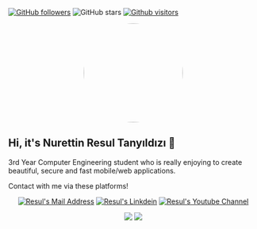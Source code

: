 [![GitHub followers](https://img.shields.io/github/followers/rtanyildizi?style=social)](https://github.com/rtanyildizi?tab=followers)
![GitHub stars](https://img.shields.io/github/stars/rtanyildizi?style=social)
[![Github visitors](https://visitor-badge.glitch.me/badge?page_id=rtanyildizi.visitor-badge)](https://GitHub.com/rtanyildizi/StrapDown.js/stargazers/)

<p align=center><img src='https://github.com/rtanyildizi.png' style='border-radius:50%' width=200 height=200 /></p>

## Hi, it's Nurettin Resul Tanyıldızı 🎉
3rd Year Computer Engineering student who is really enjoying to create beautiful, secure and fast mobile/web applications. 

Contact with me via these platforms! 

<p align="center">
  <a href="mailto:tanyildizi.resul@gmail.com" target="_blank" rel="nofollow"><img alt="Resul's Mail Address" src="https://img.shields.io/badge/Gmail-white?logo=gmail" /></a>
  <a href="https://www.linkedin.com/in/nurettin-resul-a3a0141a7/" target="_blank" rel="nofollow"><img alt="Resul's Linkdein" src="https://img.shields.io/badge/LinkedIn-%230072B1?logo=linkedin" /></a>
  <a href="https://www.youtube.com/channel/UCKz9BumCEpWIRP25Hi9nGnw" target="_blank" rel="nofollow"> <img alt="Resul's Youtube Channel" src="https://img.shields.io/badge/Youtube-white?logo=youtube&logoColor=FF0000"/></a>
</p>

<p align="center">
  <img src="https://github-readme-stats.vercel.app/api?username=rtanyildizi&count_private=true&show_icons=true&theme=dracula">
  <img src="https://github-readme-stats.vercel.app/api/top-langs/?username=rtanyildizi&hide=html,python,jupyter notebook&layout=compact&show_icons=true&theme=dracula">
</p>
